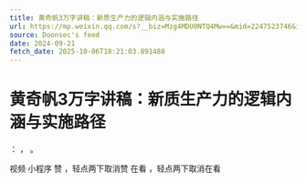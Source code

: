 ```yaml
---
title: 黄奇帆3万字讲稿：新质生产力的逻辑内涵与实施路径
url: https://mp.weixin.qq.com/s?__biz=Mzg4MDU0NTQ4Mw==&mid=2247523746&idx=1&sn=83d74b34d31ae781f1134f0b7094e53c
source: Doonsec's feed
date: 2024-09-21
fetch_date: 2025-10-06T18:21:03.891488
---
```


# 黄奇帆3万字讲稿：新质生产力的逻辑内涵与实施路径

：
，
。

视频
小程序
赞
，轻点两下取消赞
在看
，轻点两下取消在看